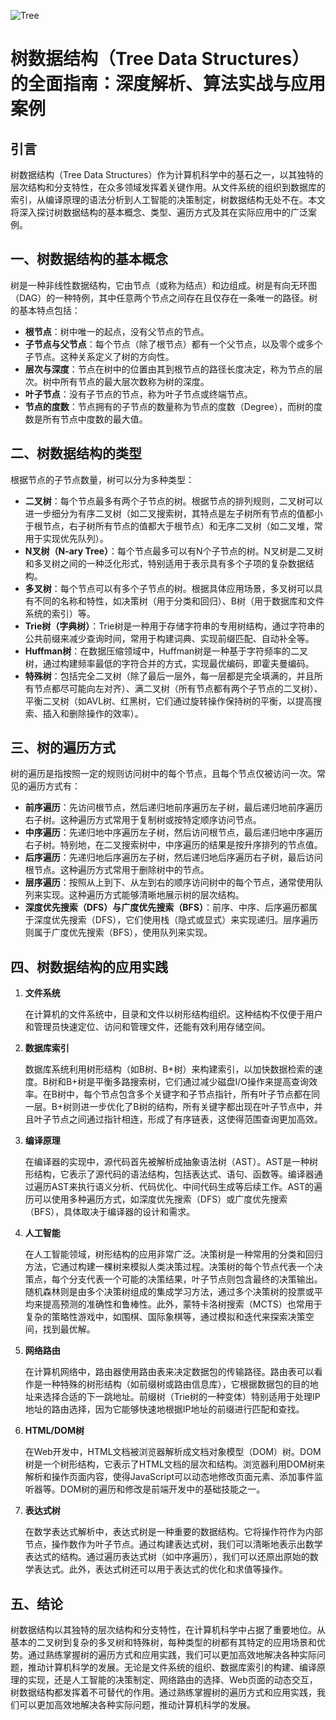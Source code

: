 ![Tree](DataStructures/Tree/Tree.png)
# 树数据结构（Tree Data Structures）的全面指南：深度解析、算法实战与应用案例

## 引言

树数据结构（Tree Data Structures）作为计算机科学中的基石之一，以其独特的层次结构和分支特性，在众多领域发挥着关键作用。从文件系统的组织到数据库的索引，从编译原理的语法分析到人工智能的决策制定，树数据结构无处不在。本文将深入探讨树数据结构的基本概念、类型、遍历方式及其在实际应用中的广泛案例。

## 一、树数据结构的基本概念

树是一种非线性数据结构，它由节点（或称为结点）和边组成。树是有向无环图（DAG）的一种特例，其中任意两个节点之间存在且仅存在一条唯一的路径。树的基本特点包括：

- **根节点**：树中唯一的起点，没有父节点的节点。
- **子节点与父节点**：每个节点（除了根节点）都有一个父节点，以及零个或多个子节点。这种关系定义了树的方向性。
- **层次与深度**：节点在树中的位置由其到根节点的路径长度决定，称为节点的层次。树中所有节点的最大层次数称为树的深度。
- **叶子节点**：没有子节点的节点，称为叶子节点或终端节点。
- **节点的度数**：节点拥有的子节点的数量称为节点的度数（Degree），而树的度数是所有节点中度数的最大值。

## 二、树数据结构的类型

根据节点的子节点数量，树可以分为多种类型：

- **二叉树**：每个节点最多有两个子节点的树。根据节点的排列规则，二叉树可以进一步细分为有序二叉树（如二叉搜索树，其特点是左子树所有节点的值都小于根节点，右子树所有节点的值都大于根节点）和无序二叉树（如二叉堆，常用于实现优先队列）。
- **N叉树（N-ary Tree）**：每个节点最多可以有N个子节点的树。N叉树是二叉树和多叉树之间的一种泛化形式，特别适用于表示具有多个子项的复杂数据结构。
- **多叉树**：每个节点可以有多个子节点的树。根据具体应用场景，多叉树可以具有不同的名称和特性，如决策树（用于分类和回归）、B树（用于数据库和文件系统的索引）等。
- **Trie树（字典树）**：Trie树是一种用于存储字符串的专用树结构，通过字符串的公共前缀来减少查询时间，常用于构建词典、实现前缀匹配、自动补全等。
- **Huffman树**：在数据压缩领域中，Huffman树是一种基于字符频率的二叉树，通过构建频率最低的字符合并的方式，实现最优编码，即霍夫曼编码。
- **特殊树**：包括完全二叉树（除了最后一层外，每一层都是完全填满的，并且所有节点都尽可能向左对齐）、满二叉树（所有节点都有两个子节点的二叉树）、平衡二叉树（如AVL树、红黑树，它们通过旋转操作保持树的平衡，以提高搜索、插入和删除操作的效率）。

## 三、树的遍历方式

树的遍历是指按照一定的规则访问树中的每个节点，且每个节点仅被访问一次。常见的遍历方式有：

- **前序遍历**：先访问根节点，然后递归地前序遍历左子树，最后递归地前序遍历右子树。这种遍历方式常用于复制树或按特定顺序访问节点。
- **中序遍历**：先递归地中序遍历左子树，然后访问根节点，最后递归地中序遍历右子树。特别地，在二叉搜索树中，中序遍历的结果是按升序排列的节点值。
- **后序遍历**：先递归地后序遍历左子树，然后递归地后序遍历右子树，最后访问根节点。这种遍历方式常用于删除树中的节点。
- **层序遍历**：按照从上到下、从左到右的顺序访问树中的每个节点，通常使用队列来实现。这种遍历方式能够清晰地展示树的层次结构。
- **深度优先搜索（DFS）与广度优先搜索（BFS）**：前序、中序、后序遍历都属于深度优先搜索（DFS），它们使用栈（隐式或显式）来实现递归。层序遍历则属于广度优先搜索（BFS），使用队列来实现。

## 四、树数据结构的应用实践

1. **文件系统**

   在计算机的文件系统中，目录和文件以树形结构组织。这种结构不仅便于用户和管理员快速定位、访问和管理文件，还能有效利用存储空间。

2. **数据库索引**

   数据库系统利用树形结构（如B树、B+树）来构建索引，以加快数据检索的速度。B树和B+树是平衡多路搜索树，它们通过减少磁盘I/O操作来提高查询效率。在B树中，每个节点包含多个关键字和子节点指针，所有叶子节点都在同一层。B+树则进一步优化了B树的结构，所有关键字都出现在叶子节点中，并且叶子节点之间通过指针相连，形成了有序链表，这使得范围查询更加高效。

3. **编译原理**

   在编译器的实现中，源代码首先被解析成抽象语法树（AST）。AST是一种树形结构，它表示了源代码的语法结构，包括表达式、语句、函数等。编译器通过遍历AST来执行语义分析、代码优化、中间代码生成等后续工作。AST的遍历可以使用多种遍历方式，如深度优先搜索（DFS）或广度优先搜索（BFS），具体取决于编译器的设计和需求。

4. **人工智能**

   在人工智能领域，树形结构的应用非常广泛。决策树是一种常用的分类和回归方法，它通过构建一棵树来模拟人类决策过程。决策树的每个节点代表一个决策点，每个分支代表一个可能的决策结果，叶子节点则包含最终的决策输出。随机森林则是由多个决策树组成的集成学习方法，通过多个决策树的投票或平均来提高预测的准确性和鲁棒性。此外，蒙特卡洛树搜索（MCTS）也常用于复杂的策略性游戏中，如围棋、国际象棋等，通过模拟和迭代来探索决策空间，找到最优解。

5. **网络路由**

   在计算机网络中，路由器使用路由表来决定数据包的传输路径。路由表可以看作是一种特殊的树形结构（如前缀树或路由信息库），它根据数据包的目的地址来选择合适的下一跳地址。前缀树（Trie树的一种变体）特别适用于处理IP地址的路由选择，因为它能够快速地根据IP地址的前缀进行匹配和查找。

6. **HTML/DOM树**

   在Web开发中，HTML文档被浏览器解析成文档对象模型（DOM）树。DOM树是一个树形结构，它表示了HTML文档的层次和结构。浏览器利用DOM树来解析和操作页面内容，使得JavaScript可以动态地修改页面元素、添加事件监听器等。DOM树的遍历和修改是前端开发中的基础技能之一。

7. **表达式树**

   在数学表达式解析中，表达式树是一种重要的数据结构。它将操作符作为内部节点，操作数作为叶子节点。通过构建表达式树，我们可以清晰地表示出数学表达式的结构。通过遍历表达式树（如中序遍历），我们可以还原出原始的数学表达式。此外，表达式树还可以用于表达式的优化和求值等操作。

## 五、结论

树数据结构以其独特的层次结构和分支特性，在计算机科学中占据了重要地位。从基本的二叉树到复杂的多叉树和特殊树，每种类型的树都有其特定的应用场景和优势。通过熟练掌握树的遍历方式和应用实践，我们可以更加高效地解决各种实际问题，推动计算机科学的发展。无论是文件系统的组织、数据库索引的构建、编译原理的实现，还是人工智能的决策制定、网络路由的选择、Web页面的动态交互，树数据结构都发挥着不可替代的作用。通过熟练掌握树的遍历方式和应用实践，我们可以更加高效地解决各种实际问题，推动计算机科学的发展。
